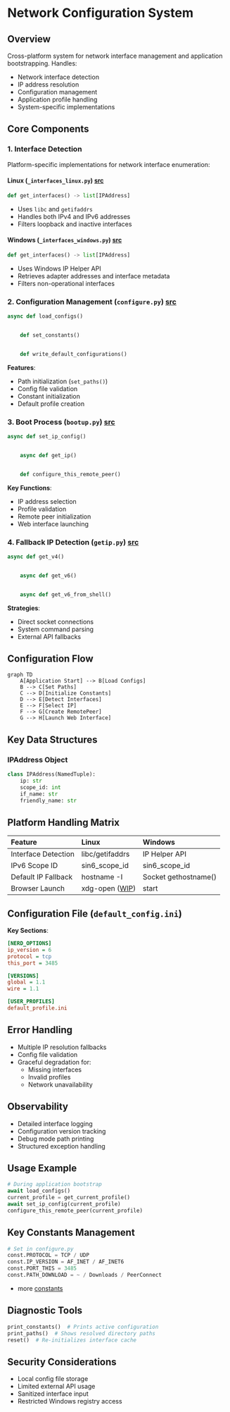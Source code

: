 # Network Configuration System

## Overview

Cross-platform system for network interface management and application bootstrapping. Handles:

- Network interface detection
- IP address resolution
- Configuration management
- Application profile handling
- System-specific implementations

## Core Components

### 1. Interface Detection

Platform-specific implementations for network interface enumeration:

#### Linux (`_interfaces_linux.py`) [src](/src/configurations/_interfaces_linux.py)

```python
def get_interfaces() -> list[IPAddress]
```

- Uses `libc` and `getifaddrs`
- Handles both IPv4 and IPv6 addresses
- Filters loopback and inactive interfaces

#### Windows (`_interfaces_windows.py`)  [src](/src/configurations/_interfaces_windows.py)

```python
def get_interfaces() -> list[IPAddress]
```

- Uses Windows IP Helper API
- Retrieves adapter addresses and interface metadata
- Filters non-operational interfaces

### 2. Configuration Management (`configure.py`) [src](/src/configurations/configure.py)

```python
async def load_configs()


    def set_constants()


    def write_default_configurations()
```

**Features**:

- Path initialization (`set_paths()`)
- Config file validation
- Constant initialization
- Default profile creation

### 3. Boot Process (`bootup.py`)  [src](/src/configurations/bootup.py)

```python
async def set_ip_config()


    async def get_ip()


    def configure_this_remote_peer()
```

**Key Functions**:

- IP address selection
- Profile validation
- Remote peer initialization
- Web interface launching

### 4. Fallback IP Detection (`getip.py`)  [src](/src/configurations/getip.py)

```python
async def get_v4()


    async def get_v6()


    async def get_v6_from_shell()
```

**Strategies**:

- Direct socket connections
- System command parsing
- External API fallbacks

## Configuration Flow

```mermaid
graph TD
    A[Application Start] --> B[Load Configs]
    B --> C[Set Paths]
    C --> D[Initialize Constants]
    D --> E[Detect Interfaces]
    E --> F[Select IP]
    F --> G[Create RemotePeer]
    G --> H[Launch Web Interface]
```

## Key Data Structures

### IPAddress Object

```python
class IPAddress(NamedTuple):
    ip: str
    scope_id: int
    if_name: str
    friendly_name: str
```

## Platform Handling Matrix

| Feature             | Linux                                    | Windows              |
|:--------------------|:-----------------------------------------|:---------------------|
| Interface Detection | libc/getifaddrs                          | IP Helper API        |
| IPv6 Scope ID       | sin6_scope_id                            | sin6_scope_id        |
| Default IP Fallback | hostname -I                              | Socket gethostname() |
| Browser Launch      | xdg-open ([WIP](/docs/README.md#legend)) | start                |

## Configuration File (`default_config.ini`)

**Key Sections**:

```ini
[NERD_OPTIONS]
ip_version = 6
protocol = tcp
this_port = 3485

[VERSIONS]
global = 1.1
wire = 1.1

[USER_PROFILES]
default_profile.ini
```

## Error Handling

- Multiple IP resolution fallbacks
- Config file validation
- Graceful degradation for:
  - Missing interfaces
  - Invalid profiles
  - Network unavailability

## Observability

- Detailed interface logging
- Configuration version tracking
- Debug mode path printing
- Structured exception handling

## Usage Example

```python
# During application bootstrap
await load_configs()
current_profile = get_current_profile()
await set_ip_config(current_profile)
configure_this_remote_peer(current_profile)
```

## Key Constants Management

```python
# Set in configure.py
const.PROTOCOL = TCP / UDP
const.IP_VERSION = AF_INET / AF_INET6
const.PORT_THIS = 3485
const.PATH_DOWNLOAD = ~ / Downloads / PeerConnect
```

- more [constants](/src/avails/constants.py)

## Diagnostic Tools

```python
print_constants()  # Prints active configuration
print_paths()  # Shows resolved directory paths
reset()  # Re-initializes interface cache
```

## Security Considerations

- Local config file storage
- Limited external API usage
- Sanitized interface input
- Restricted Windows registry access
